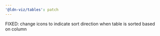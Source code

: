 ```yaml
---
'@ldn-viz/tables': patch
---
```


FIXED: change icons to indicate sort direction when table is sorted based on column
